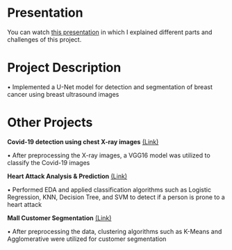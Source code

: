 # Presentation

You can watch [this presentation](https://drive.google.com/drive/folders/1igF_pYui7UvKWL5HHbYknBajmY2C-gf-?usp=share_link) in which I explained different parts and challenges of this project.

# Project Description

• Implemented a U-Net model for detection and segmentation of breast cancer using breast ultrasound images

# Other Projects

**Covid-19 detection using chest X-ray images** [(Link)](https://github.com/sadrahkm/Pneumonia-detection)

• After preprocessing the X-ray images, a VGG16 model was utilized to classify the Covid-19 images


**Heart Attack Analysis & Prediction** [(Link)](https://github.com/sadrahkm/ML-Projects)

• Performed EDA and applied classification algorithms such as Logistic Regression, KNN, Decision Tree, and SVM to detect if a person is prone to a heart attack

**Mall Customer Segmentation** [(Link)](https://github.com/sadrahkm/ML-Projects)

• After preprocessing the data, clustering algorithms such as K-Means and Agglomerative were utilized for customer segmentation
